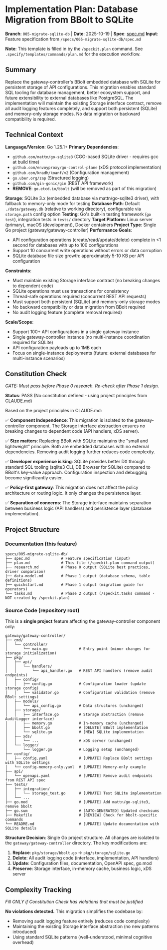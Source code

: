# Implementation Plan: Database Migration from BBolt to SQLite

**Branch**: `005-migrate-sqlite-db` | **Date**: 2025-10-19 | **Spec**: [spec.md](./spec.md)
**Input**: Feature specification from `/specs/005-migrate-sqlite-db/spec.md`

**Note**: This template is filled in by the `/speckit.plan` command. See `.specify/templates/commands/plan.md` for the execution workflow.

## Summary

Replace the gateway-controller's BBolt embedded database with SQLite for persistent storage of API configurations. This migration enables standard SQL tooling for database management, better ecosystem support, and future extensibility to external databases like PostgreSQL. The implementation will maintain the existing Storage interface contract, remove all audit logging features completely, and support both persistent (SQLite) and memory-only storage modes. No data migration or backward compatibility is required.

## Technical Context

**Language/Version**: Go 1.25.1+
**Primary Dependencies**:
  - `github.com/mattn/go-sqlite3` (CGO-based SQLite driver - requires gcc at build time)
  - `github.com/envoyproxy/go-control-plane` (xDS protocol implementation)
  - `github.com/knadh/koanf/v2` (Configuration management)
  - `go.uber.org/zap` (Structured logging)
  - `github.com/gin-gonic/gin` (REST API framework)
  - **REMOVE**: `go.etcd.io/bbolt` (will be removed as part of this migration)

**Storage**: SQLite 3.x (embedded database via mattn/go-sqlite3 driver), with fallback to memory-only mode for testing
**Database Path**: Default `./data/gateway.db` (relative to working directory), configurable via `storage.path` config option
**Testing**: Go's built-in testing framework (`go test`), integration tests in `tests/` directory
**Target Platform**: Linux server (primary), macOS (development), Docker containers
**Project Type**: Single Go project (gateway/gateway-controller)
**Performance Goals**:
  - API configuration operations (create/read/update/delete) complete in <1 second for databases with up to 100 configurations
  - Support 10 concurrent write operations without errors or data corruption
  - SQLite database file size growth: approximately 5-10 KB per API configuration

**Constraints**:
  - Must maintain existing Storage interface contract (no breaking changes to dependent code)
  - SQLite operations must use transactions for consistency
  - Thread-safe operations required (concurrent REST API requests)
  - Must support both persistent (SQLite) and memory-only storage modes
  - No backward compatibility or data migration from BBolt required
  - No audit logging feature (complete removal required)

**Scale/Scope**:
  - Support 100+ API configurations in a single gateway instance
  - Single gateway-controller instance (no multi-instance coordination required for SQLite)
  - API configuration payloads up to 1MB each
  - Focus on single-instance deployments (future: external databases for multi-instance scenarios)

## Constitution Check

*GATE: Must pass before Phase 0 research. Re-check after Phase 1 design.*

**Status**: PASS (No constitution defined - using project principles from CLAUDE.md)

Based on the project principles in CLAUDE.md:

✅ **Component Independence**: This migration is isolated to the gateway-controller component. The Storage interface abstraction ensures no breaking changes to dependent code (API handlers, xDS server).

✅ **Size matters**: Replacing BBolt with SQLite maintains the "small and lightweight" principle. Both are embedded databases with no external dependencies. Removing audit logging further reduces code complexity.

✅ **Developer experience is king**: SQLite provides better DX through standard SQL tooling (sqlite3 CLI, DB Browser for SQLite) compared to BBolt's key-value approach. Configuration inspection and debugging become significantly easier.

✅ **Policy-first gateway**: This migration does not affect the policy architecture or routing logic. It only changes the persistence layer.

✅ **Separation of concerns**: The Storage interface maintains separation between business logic (API handlers) and persistence layer (database implementation).

## Project Structure

### Documentation (this feature)

```
specs/005-migrate-sqlite-db/
├── spec.md              # Feature specification (input)
├── plan.md              # This file (/speckit.plan command output)
├── research.md          # Phase 0 output (SQLite best practices, driver comparison)
├── data-model.md        # Phase 1 output (database schema, table definitions)
├── quickstart.md        # Phase 1 output (migration guide for operators)
└── tasks.md             # Phase 2 output (/speckit.tasks command - NOT created by /speckit.plan)
```

### Source Code (repository root)

This is a **single project** feature affecting the gateway-controller component only:

```
gateway/gateway-controller/
├── cmd/
│   └── controller/
│       └── main.go              # Entry point (minor changes for storage initialization)
├── pkg/
│   ├── api/
│   │   └── handlers/
│   │       └── api_handler.go   # REST API handlers (remove audit endpoints)
│   ├── config/
│   │   ├── config.go            # Configuration loader (update storage config)
│   │   └── validator.go         # Configuration validation (remove BBolt settings)
│   ├── models/
│   │   └── api_config.go        # Data structures (unchanged)
│   ├── storage/
│   │   ├── interface.go         # Storage abstraction (remove AuditLogger interface)
│   │   ├── memory.go            # In-memory cache (unchanged)
│   │   ├── bbolt.go             # [DELETE] BBolt implementation
│   │   └── sqlite.go            # [NEW] SQLite implementation
│   ├── xds/
│   │   └── ...                  # xDS server (unchanged)
│   └── logger/
│       └── logger.go            # Logging setup (unchanged)
├── config/
│   ├── config.yaml              # [UPDATE] Replace BBolt settings with SQLite settings
│   └── config-memory-only.yaml  # [UPDATE] Memory-only example
├── api/
│   └── openapi.yaml             # [UPDATE] Remove audit endpoints from REST API spec
├── tests/
│   ├── integration/
│   │   └── storage_test.go      # [UPDATE] Test SQLite implementation
│   └── ...
├── go.mod                       # [UPDATE] Add mattn/go-sqlite3, remove bbolt
├── go.sum                       # [AUTO-GENERATED] Updated checksums
├── Makefile                     # [REVIEW] Check for bbolt-specific commands
└── README.md                    # [UPDATE] Update documentation with SQLite details
```

**Structure Decision**: Single Go project structure. All changes are isolated to the `gateway/gateway-controller` directory. The key modifications are:
1. **Replace**: `pkg/storage/bbolt.go` → `pkg/storage/sqlite.go`
2. **Delete**: All audit logging code (interface, implementation, API handlers)
3. **Update**: Configuration files, documentation, OpenAPI spec, go.mod
4. **Preserve**: Storage interface, in-memory cache, business logic, xDS server

## Complexity Tracking

*Fill ONLY if Constitution Check has violations that must be justified*

**No violations detected.** This migration simplifies the codebase by:
- Removing audit logging feature entirely (reduces code complexity)
- Maintaining the existing Storage interface abstraction (no new patterns introduced)
- Using standard SQLite patterns (well-understood, minimal cognitive overhead)

